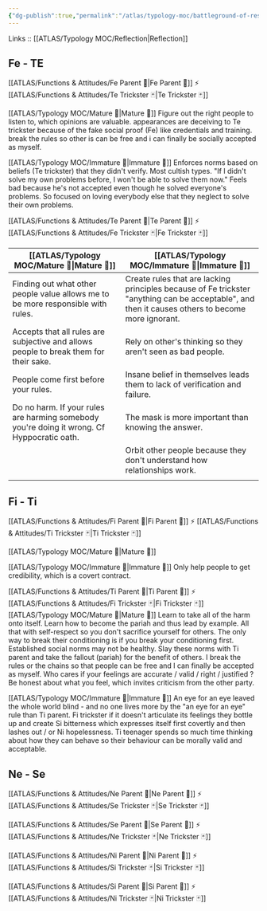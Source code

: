 ```yaml
---
{"dg-publish":true,"permalink":"/atlas/typology-moc/battleground-of-responsibility/"}
---
```


Links :: [[ATLAS/Typology MOC/Reflection\|Reflection]] 

## Fe - TE
[[ATLAS/Functions & Attitudes/Fe Parent 🤰\|Fe Parent 🤰]] ⚡ [[ATLAS/Functions & Attitudes/Te Trickster 🃏\|Te Trickster 🃏]]

[[ATLAS/Typology MOC/Mature 🐢\|Mature 🐢]]
Figure out the right people to listen to, which opinions are valuable. appearances are deceiving to Te trickster because of the fake social proof (Fe) like credentials and training. break the rules so other is can be free and i can finally be socially accepted as myself.

[[ATLAS/Typology MOC/Immature 🐎\|Immature 🐎]]
Enforces norms based on beliefs (Te trickster) that they didn't verify. Most cultish types.
"If I didn't solve my own problems before, I won't be able to solve them now." Feels bad because he's not accepted even though he solved everyone's problems. So focused on loving everybody else that they neglect to solve their own problems.

[[ATLAS/Functions & Attitudes/Te Parent 🤰\|Te Parent 🤰]] ⚡ [[ATLAS/Functions & Attitudes/Fe Trickster 🃏\|Fe Trickster 🃏]]

| [[ATLAS/Typology MOC/Mature 🐢\|Mature 🐢]] | [[ATLAS/Typology MOC/Immature 🐎\|Immature 🐎]]                                                                                                                                   |
| ------------- | ------------------------------------------------------------------------------------------------------------------------------------------------- |
| Finding out what other people value allows me to be more responsible with rules.             | Create rules that are lacking principles because of Fe trickster "anything can be acceptable", and then it causes others to become more ignorant. |
| Accepts that all rules are subjective and allows people to break them for their sake.              | Rely on other's thinking so they aren't seen as bad people.                                                                                       |
| People come first before your rules.              | Insane belief in themselves leads them to lack of verification and failure.                                                                       |
| Do no harm. If your rules are harming somebody you're doing it wrong. Cf Hyppocratic oath.              | The mask is more important than knowing the answer.                                                                                               |
|               | Orbit other people because they don't understand how relationships work.                                                                          |
|               |                                                                                                                                                   |

## Fi - Ti
[[ATLAS/Functions & Attitudes/Fi Parent 🤰\|Fi Parent 🤰]] ⚡ [[ATLAS/Functions & Attitudes/Ti Trickster 🃏\|Ti Trickster 🃏]]

[[ATLAS/Typology MOC/Mature 🐢\|Mature 🐢]]


[[ATLAS/Typology MOC/Immature 🐎\|Immature 🐎]]
Only help people to get credibility, which is a covert contract.

[[ATLAS/Functions & Attitudes/Ti Parent 🤰\|Ti Parent 🤰]] ⚡ [[ATLAS/Functions & Attitudes/Fi Trickster 🃏\|Fi Trickster 🃏]]
[[ATLAS/Typology MOC/Mature 🐢\|Mature 🐢]]
Learn to take all of the harm onto itself. Learn how to become the pariah and thus lead by example. All that with self-respect so you don't sacrifice yourself for others. The only way to break their conditioning is if you break your conditioning first. Established social norms may not be healthy. Slay these norms with Ti parent and take the fallout (pariah) for the benefit of others. I break the rules or the chains so that people can be free and I can finally be accepted as myself. Who cares if your feelings are accurate / valid / right / justified ? Be honest about what you feel, which invites criticism from the other party.

[[ATLAS/Typology MOC/Immature 🐎\|Immature 🐎]]
An eye for an eye leaved the whole world blind - and no one lives more by the "an eye for an eye" rule than Ti parent.
Fi trickster if it doesn't articulate its feelings they bottle up and create Si bitterness which expresses itself first covertly and then lashes out / or Ni hopelessness. Ti teenager spends so much time thinking about how they can behave so their behaviour can be morally valid and acceptable.

## Ne - Se 
[[ATLAS/Functions & Attitudes/Ne Parent 🤰\|Ne Parent 🤰]] ⚡ [[ATLAS/Functions & Attitudes/Se Trickster 🃏\|Se Trickster 🃏]]

[[ATLAS/Functions & Attitudes/Se Parent 🤰\|Se Parent 🤰]] ⚡ [[ATLAS/Functions & Attitudes/Ne Trickster 🃏\|Ne Trickster 🃏]]

[[ATLAS/Functions & Attitudes/Ni Parent 🤰\|Ni Parent 🤰]] ⚡ [[ATLAS/Functions & Attitudes/Si Trickster 🃏\|Si Trickster 🃏]]

[[ATLAS/Functions & Attitudes/Si Parent 🤰\|Si Parent 🤰]] ⚡ [[ATLAS/Functions & Attitudes/Ni Trickster 🃏\|Ni Trickster 🃏]]






